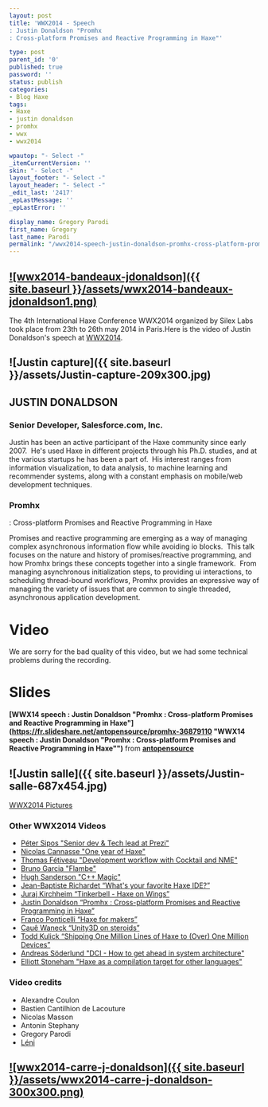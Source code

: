 ```yaml
---
layout: post
title: 'WWX2014 - Speech
: Justin Donaldson "Promhx
: Cross-platform Promises and Reactive Programming in Haxe"'

type: post
parent_id: '0'
published: true
password: ''
status: publish
categories:
- Blog Haxe
tags:
- Haxe
- justin donaldson
- promhx
- wwx
- wwx2014

wpautop: "- Select -"
_itemCurrentVersion: ''
skin: "- Select -"
layout_footer: "- Select -"
layout_header: "- Select -"
_edit_last: '2417'
_epLastMessage: ''
_epLastError: ''

display_name: Gregory Parodi
first_name: Gregory
last_name: Parodi
permalink: "/wwx2014-speech-justin-donaldson-promhx-cross-platform-promises-and-reactive-programming-in-haxe/"
---
```


[![wwx2014-bandeaux-jdonaldson]({{ site.baseurl }}/assets/wwx2014-bandeaux-jdonaldson1.png)](https://www.silexlabs.org/wp-content/uploads/2014/07/wwx2014-bandeaux-jdonaldson1.png)
-----------------------------------------------------------------------------------------------------------------------------------------------------------------------------------

The 4th International Haxe Conference WWX2014 organized by Silex Labs took place from 23th to 26th may 2014 in Paris.Here is the video of Justin Donaldson's speech at [WWX2014](http://wwx.silexlabs.org/2014/ "WWX2014 Website").

![Justin capture]({{ site.baseurl }}/assets/Justin-capture-209x300.jpg)
-----------------------------------------------------------------------

JUSTIN DONALDSON
----------------

### Senior Developer, Salesforce.com, Inc.

Justin has been an active participant of the Haxe community since early 2007.  He's used Haxe in different projects through his Ph.D. studies, and at the various startups he has been a part of.  His interest ranges from information visualization, to data analysis, to machine learning and recommender systems, along with a constant emphasis on mobile/web development techniques.

### Promhx
: Cross-platform Promises and Reactive Programming in Haxe

Promises and reactive programming are emerging as a way of managing complex asynchronous information flow while avoiding io blocks.  This talk focuses on the nature and history of promises/reactive programming, and how Promhx brings these concepts together into a single framework.  From managing asynchronous initialization steps, to providing ui interactions, to scheduling thread-bound workflows, Promhx provides an expressive way of managing the variety of issues that are common to single threaded, asynchronous application development.

Video
=====

We are sorry for the bad quality of this video, but we had some technical problems during the recording.

Slides
======

**[WWX14 speech
: Justin Donaldson "Promhx
: Cross-platform Promises and Reactive Programming in Haxe"](https://fr.slideshare.net/antopensource/promhx-36879110 "WWX14 speech
: Justin Donaldson "Promhx
: Cross-platform Promises and Reactive Programming in Haxe"")** from **[antopensource](http://www.slideshare.net/antopensource)**

![Justin salle]({{ site.baseurl }}/assets/Justin-salle-687x454.jpg)
-------------------------------------------------------------------

[WWX2014 Pictures](https://www.flickr.com/photos/120854033@N02/sets/72157644567142547/)

### Other WWX2014 Videos

*   [Péter Sipos "Senior dev & Tech lead at Prezi"](https://www.silexlabs.org/?p=202977)
*   [Nicolas Cannasse "One year of Haxe"](https://www.silexlabs.org/?p=202725)
*   [Thomas Fétiveau "Development workflow with Cocktail and NME"](https://www.silexlabs.org/?p=202751)
*   [Bruno Garcia "Flambe"](https://www.silexlabs.org/?p=202765)
*   [Hugh Sanderson "C++ Magic"](https://www.silexlabs.org/?p=202807)
*   [Jean-Baptiste Richardet “What's your favorite Haxe IDE?”](https://www.silexlabs.org/?p=202957)
*   [Juraj Kirchheim “Tinkerbell - Haxe on Wings”](https://www.silexlabs.org/?p=202939)
*   [Justin Donaldson “Promhx
: Cross-platform Promises and Reactive Programming in Haxe”](https://www.silexlabs.org/?p=202971)
*   [Franco Ponticelli “Haxe for makers”](https://www.silexlabs.org/?p=202990)
*   [Cauê Waneck “Unity3D on steroids”](https://www.silexlabs.org/?p=203012)
*   [Todd Kulick “Shipping One Million Lines of Haxe to (Over) One Million Devices”](https://www.silexlabs.org/?p=203004)
*   [Andreas Söderlund "DCI - How to get ahead in system architecture"](https://www.silexlabs.org/?p=203019)
*   [Elliott Stoneham "Haxe as a compilation target for other languages"](https://www.silexlabs.org/?p=202984)

### Video credits

*   Alexandre Coulon
*   Bastien Cantilhion de Lacouture
*   Nicolas Masson
*   Antonin Stephany
*   Gregory Parodi
*   [Léni](http://www.leni.fr/ "Société Léni")

[![wwx2014-carre-j-donaldson]({{ site.baseurl }}/assets/wwx2014-carre-j-donaldson-300x300.png)](https://www.silexlabs.org/wp-content/uploads/2014/07/wwx2014-carre-j-donaldson.png)
-----------------------------------------------------------------------------------------------------------------------------------------------------------------------------------